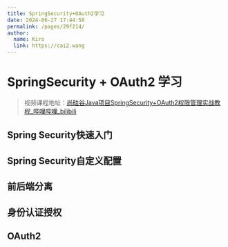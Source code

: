 ```yaml
---
title: SpringSecurity+OAuth2学习
date: 2024-06-27 17:44:58
permalink: /pages/29f214/
author: 
  name: Kiro
  link: https://cai2.wang
---
```

# SpringSecurity + OAuth2 学习

> 视频课程地址：[尚硅谷Java项目SpringSecurity+OAuth2权限管理实战教程_哔哩哔哩_bilibili](https://www.bilibili.com/video/BV14b4y1A7Wz/?spm_id_from=333.337.search-card.all.click&vd_source=d130139a92227a66fb558961b98507cb)

## Spring Security快速入门



## Spring Security自定义配置



## 前后端分离



## 身份认证授权



## OAuth2